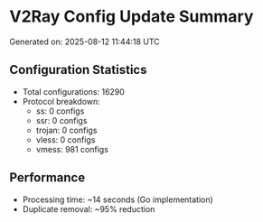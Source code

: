 # V2Ray Config Update Summary
Generated on: 2025-08-12 11:44:18 UTC

## Configuration Statistics
- Total configurations: 16290
- Protocol breakdown:
  - ss: 0 configs
  - ssr: 0 configs
  - trojan: 0 configs
  - vless: 0 configs
  - vmess: 981 configs

## Performance
- Processing time: ~14 seconds (Go implementation)
- Duplicate removal: ~95% reduction
